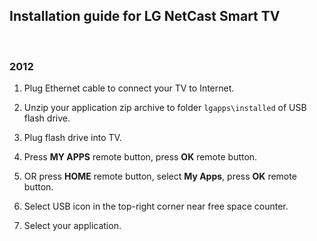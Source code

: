 Installation guide for LG NetCast Smart TV
------------------------------------------

 

### 2012

1.  Plug Ethernet cable to connect your TV to Internet.

2.  Unzip your application zip archive to folder `lgapps\installed` of USB flash drive.

3.  Plug flash drive into TV.

4.  Press **MY APPS** remote button, press **OK** remote button.

5.  OR press **HOME** remote button, select **My Apps**, press **OK** remote button.

6.  Select USB icon in the top-right corner near free space counter.

7.  Select your application.

